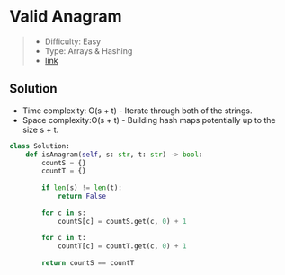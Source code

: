 # Valid Anagram

> - Difficulty: Easy
> - Type: Arrays & Hashing
> - [link](https://leetcode.com/problems/valid-anagram/)

## Solution
- Time complexity: O(s + t) - Iterate through both of the strings.
- Space complexity:O(s + t) - Building hash maps potentially up to the size s + t.

```python
class Solution:
    def isAnagram(self, s: str, t: str) -> bool:
        countS = {}
        countT = {}
        
        if len(s) != len(t):
            return False
        
        for c in s:
            countS[c] = countS.get(c, 0) + 1
            
        for c in t:
            countT[c] = countT.get(c, 0) + 1
        
        return countS == countT
```